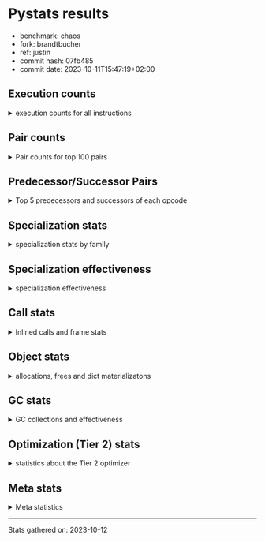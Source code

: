 
# Pystats results

- benchmark: chaos
- fork: brandtbucher
- ref: justin
- commit hash: 07fb485
- commit date: 2023-10-11T15:47:19+02:00

## Execution counts

<details>
<summary> execution counts for all instructions </summary>

|Name | Count | Self | Cumulative | Miss ratio | 
|---|---:|---:|---:|---:|
| LOAD_FAST | 104,478,660 | 22.1% | 22.1% |  |
| LOAD_ATTR_INSTANCE_VALUE | 53,779,260 | 11.4% | 33.5% |  |
| LOAD_FAST_LOAD_FAST | 35,221,920 | 7.4% | 40.9% |  |
| BINARY_OP_MULTIPLY_FLOAT | 23,100,000 | 4.9% | 45.8% |  |
| STORE_FAST | 22,922,460 | 4.8% | 50.6% |  |
| LOAD_CONST | 21,311,880 | 4.5% | 55.1% |  |
| BINARY_OP_ADD_FLOAT | 15,000,120 | 3.2% | 58.3% |  |
| RESUME_CHECK | 14,400,240 | 3.0% | 61.3% |  |
| RETURN_VALUE | 14,100,120 | 3.0% | 64.3% |  |
| STORE_ATTR_INSTANCE_VALUE | 13,203,960 | 2.8% | 67.1% |  |
| BINARY_OP_SUBTRACT_INT | 12,905,760 | 2.7% | 69.8% |  |
| BINARY_SUBSCR_LIST_INT | 12,364,140 | 2.6% | 72.5% |  |
| BINARY_OP | 10,202,520 | 2.2% | 74.6% |  |
| BINARY_OP_ADD_INT | 9,827,760 | 2.1% | 76.7% |  |
| CALL_PY_EXACT_ARGS | 7,800,000 | 1.6% | 78.3% |  |
| LOAD_GLOBAL_MODULE | 7,042,180 | 1.5% | 79.8% |  |
| POP_JUMP_IF_FALSE | 6,794,280 | 1.4% | 81.3% |  |
| ENTER_EXECUTOR | 6,776,400 | 1.4% | 82.7% |  |
| LOAD_GLOBAL_BUILTIN | 6,306,420 | 1.3% | 84.0% |  |
| LOAD_ATTR_METHOD_WITH_VALUES | 6,000,060 | 1.3% | 85.3% |  |
| RETURN_CONST | 4,500,180 | 1.0% | 86.2% |  |
| POP_JUMP_IF_NOT_NONE | 4,500,000 | 1.0% | 87.2% |  |
| COMPARE_OP | 4,200,980 | 0.9% | 88.1% |  |
| EXIT_INIT_CHECK | 4,200,060 | 0.9% | 89.0% |  |
| CALL_ALLOC_AND_ENTER_INIT | 4,200,060 | 0.9% | 89.9% |  |
| STORE_SUBSCR_LIST_INT | 3,900,000 | 0.8% | 90.7% |  |
| BINARY_SUBSCR_TUPLE_INT | 3,900,000 | 0.8% | 91.5% |  |
| PUSH_NULL | 2,736,300 | 0.6% | 92.1% |  |
| GET_ITER | 2,700,120 | 0.6% | 92.7% |  |
| FOR_ITER_RANGE | 2,700,120 | 0.6% | 93.2% |  |
| CALL_BUILTIN_CLASS | 2,700,120 | 0.6% | 93.8% |  |
| COMPARE_OP_INT | 2,594,160 | 0.5% | 94.3% |  |
| CALL_LEN | 2,405,580 | 0.5% | 94.9% |  |
| CALL_BUILTIN_O | 2,293,980 | 0.5% | 95.3% |  |
| CALL | 2,100,920 | 0.4% | 95.8% |  |
| POP_JUMP_IF_TRUE | 2,100,060 | 0.4% | 96.2% |  |
| SWAP | 2,094,540 | 0.4% | 96.7% |  |
| BUILD_TUPLE | 1,800,120 | 0.4% | 97.1% |  |
| BINARY_OP_SUBTRACT_FLOAT | 1,800,060 | 0.4% | 97.4% |  |
| INTERPRETER_EXIT | 1,500,060 | 0.3% | 97.8% |  |
| LOAD_ATTR_MODULE | 1,342,120 | 0.3% | 98.0% |  |
| COMPARE_OP_FLOAT | 1,200,000 | 0.3% | 98.3% |  |
| POP_TOP | 1,194,660 | 0.3% | 98.5% |  |
| LOAD_ATTR | 600,300 | 0.1% | 98.7% |  |
| BUILD_LIST | 600,120 | 0.1% | 98.8% |  |
| LOAD_FAST_AND_CLEAR | 600,060 | 0.1% | 98.9% |  |
| LIST_APPEND | 600,060 | 0.1% | 99.0% |  |
| LOAD_ATTR_METHOD_NO_DICT | 600,000 | 0.1% | 99.2% |  |
| IS_OP | 600,000 | 0.1% | 99.3% |  |
| COPY | 600,000 | 0.1% | 99.4% |  |
| CALL_METHOD_DESCRIPTOR_NOARGS | 600,000 | 0.1% | 99.6% |  |
| TO_BOOL_BOOL | 300,120 | 0.1% | 99.6% |  |
| CALL_ISINSTANCE | 300,120 | 0.1% | 99.7% |  |
| UNPACK_SEQUENCE_TWO_TUPLE | 300,000 | 0.1% | 99.7% |  |
| UNARY_NEGATIVE | 300,000 | 0.1% | 99.8% |  |
| STORE_FAST_STORE_FAST | 300,000 | 0.1% | 99.9% |  |
| JUMP_FORWARD | 300,000 | 0.1% | 99.9% |  |
| CALL_PY_WITH_DEFAULTS | 300,000 | 0.1% | 100.0% |  |
| BINARY_SUBSCR | 5,620 | 0.0% | 100.0% |  |
| LOAD_DEREF | 180 | 0.0% | 100.0% |  |
| LOAD_GLOBAL | 140 | 0.0% | 100.0% |  |
| COPY_FREE_VARS | 120 | 0.0% | 100.0% |  |
| TO_BOOL_NONE | 60 | 0.0% | 100.0% |  |
| NOP | 60 | 0.0% | 100.0% |  |
| LOAD_SUPER_ATTR_METHOD | 60 | 0.0% | 100.0% |  |
| CALL_TYPE_1 | 60 | 0.0% | 100.0% |  |
| CALL_METHOD_DESCRIPTOR_FAST | 60 | 0.0% | 100.0% | 100.0% |
| CALL_FUNCTION_EX | 60 | 0.0% | 100.0% |  |
| TO_BOOL | 20 | 0.0% | 100.0% |  |


</details>

## Pair counts

<details>
<summary> Pair counts for top 100 pairs </summary>

|Pair | Count | Self | Cumulative | 
|---|---:|---:|---:|
| LOAD_FAST LOAD_ATTR_INSTANCE_VALUE | 49,051,420 | 10.4% | 10.4% |
| LOAD_ATTR_INSTANCE_VALUE LOAD_FAST | 31,267,980 | 6.6% | 17.0% |
| LOAD_FAST BINARY_OP_MULTIPLY_FLOAT | 21,600,000 | 4.6% | 21.5% |
| LOAD_FAST_LOAD_FAST STORE_ATTR_INSTANCE_VALUE | 12,600,180 | 2.7% | 24.2% |
| BINARY_OP_MULTIPLY_FLOAT BINARY_OP_ADD_FLOAT | 11,700,000 | 2.5% | 26.7% |
| BINARY_OP_MULTIPLY_FLOAT LOAD_FAST | 11,400,000 | 2.4% | 29.1% |
| STORE_FAST LOAD_FAST | 9,600,240 | 2.0% | 31.1% |
| BINARY_OP_ADD_FLOAT LOAD_FAST | 9,000,000 | 1.9% | 33.0% |
| STORE_ATTR_INSTANCE_VALUE LOAD_FAST_LOAD_FAST | 8,400,120 | 1.8% | 34.8% |
| STORE_FAST LOAD_FAST_LOAD_FAST | 8,294,160 | 1.8% | 36.5% |
| CALL_PY_EXACT_ARGS RESUME_CHECK | 7,800,000 | 1.6% | 38.2% |
| RESUME_CHECK LOAD_FAST | 7,500,060 | 1.6% | 39.8% |
| RETURN_VALUE STORE_FAST | 6,900,060 | 1.5% | 41.2% |
| LOAD_ATTR_INSTANCE_VALUE LOAD_CONST | 6,005,580 | 1.3% | 42.5% |
| LOAD_CONST BINARY_OP_ADD_INT | 5,700,000 | 1.2% | 43.7% |
| LOAD_FAST RETURN_VALUE | 5,633,580 | 1.2% | 44.9% |
| LOAD_FAST LOAD_CONST | 5,100,360 | 1.1% | 46.0% |
| LOAD_FAST_LOAD_FAST LOAD_CONST | 5,100,000 | 1.1% | 47.1% |
| LOAD_GLOBAL_BUILTIN LOAD_FAST | 4,805,820 | 1.0% | 48.1% |
| LOAD_CONST BINARY_OP_SUBTRACT_INT | 4,805,760 | 1.0% | 49.1% |
| LOAD_GLOBAL_MODULE LOAD_FAST | 4,800,060 | 1.0% | 50.1% |
| RESUME_CHECK LOAD_FAST_LOAD_FAST | 4,500,060 | 1.0% | 51.1% |
| LOAD_FAST POP_JUMP_IF_NOT_NONE | 4,500,000 | 1.0% | 52.0% |
| STORE_ATTR_INSTANCE_VALUE RETURN_CONST | 4,203,660 | 0.9% | 52.9% |
| RETURN_CONST EXIT_INIT_CHECK | 4,200,060 | 0.9% | 53.8% |
| EXIT_INIT_CHECK RETURN_VALUE | 4,200,060 | 0.9% | 54.7% |
| CALL_ALLOC_AND_ENTER_INIT RESUME_CHECK | 4,200,060 | 0.9% | 55.6% |
| BINARY_OP_SUBTRACT_INT BINARY_SUBSCR_LIST_INT | 4,200,000 | 0.9% | 56.4% |
| POP_JUMP_IF_FALSE LOAD_FAST | 4,167,720 | 0.9% | 57.3% |
| LOAD_FAST LOAD_ATTR_METHOD_WITH_VALUES | 3,900,060 | 0.8% | 58.2% |
| STORE_SUBSCR_LIST_INT ENTER_EXECUTOR | 3,900,000 | 0.8% | 59.0% |
| LOAD_CONST BINARY_SUBSCR_TUPLE_INT | 3,900,000 | 0.8% | 59.8% |
| BINARY_OP_ADD_FLOAT CALL_ALLOC_AND_ENTER_INIT | 3,900,000 | 0.8% | 60.6% |
| RETURN_VALUE LOAD_FAST_LOAD_FAST | 3,600,000 | 0.8% | 61.4% |
| POP_JUMP_IF_NOT_NONE LOAD_GLOBAL_MODULE | 3,600,000 | 0.8% | 62.1% |
| LOAD_FAST_LOAD_FAST STORE_SUBSCR_LIST_INT | 3,600,000 | 0.8% | 62.9% |
| BINARY_OP_ADD_INT LOAD_FAST | 3,600,000 | 0.8% | 63.7% |
| STORE_FAST LOAD_GLOBAL_BUILTIN | 3,300,040 | 0.7% | 64.4% |
| LOAD_ATTR_INSTANCE_VALUE BINARY_OP_SUBTRACT_INT | 3,300,000 | 0.7% | 65.1% |
| LOAD_CONST BINARY_OP | 3,000,120 | 0.6% | 65.7% |
| BINARY_OP_ADD_INT BINARY_SUBSCR_LIST_INT | 3,000,000 | 0.6% | 66.3% |
| BINARY_OP STORE_FAST | 3,000,000 | 0.6% | 67.0% |
| LOAD_FAST_LOAD_FAST LOAD_ATTR_INSTANCE_VALUE | 2,927,760 | 0.6% | 67.6% |
| FOR_ITER_RANGE STORE_FAST | 2,700,120 | 0.6% | 68.2% |
| CALL_BUILTIN_CLASS GET_ITER | 2,700,120 | 0.6% | 68.7% |
| BINARY_OP LOAD_FAST | 2,700,060 | 0.6% | 69.3% |
| LOAD_ATTR_METHOD_WITH_VALUES CALL_PY_EXACT_ARGS | 2,700,000 | 0.6% | 69.9% |
| BINARY_OP_SUBTRACT_INT LOAD_CONST | 2,700,000 | 0.6% | 70.4% |
| COMPARE_OP_INT POP_JUMP_IF_FALSE | 2,594,160 | 0.5% | 71.0% |
| PUSH_NULL LOAD_FAST | 2,436,060 | 0.5% | 71.5% |
| LOAD_ATTR_INSTANCE_VALUE CALL_LEN | 2,405,580 | 0.5% | 72.0% |
| LOAD_FAST_LOAD_FAST BINARY_OP_SUBTRACT_INT | 2,400,000 | 0.5% | 72.5% |
| LOAD_FAST BINARY_OP_SUBTRACT_INT | 2,400,000 | 0.5% | 73.0% |
| LOAD_ATTR_INSTANCE_VALUE BINARY_OP_ADD_INT | 2,400,000 | 0.5% | 73.5% |
| COMPARE_OP POP_JUMP_IF_FALSE | 2,400,000 | 0.5% | 74.0% |
| BINARY_SUBSCR_TUPLE_INT COMPARE_OP | 2,400,000 | 0.5% | 74.5% |
| BINARY_OP_SUBTRACT_INT STORE_FAST | 2,100,180 | 0.4% | 75.0% |
| RESUME_CHECK LOAD_GLOBAL_MODULE | 2,100,080 | 0.4% | 75.4% |
| GET_ITER FOR_ITER_RANGE | 2,100,060 | 0.4% | 75.9% |
| LOAD_FAST_LOAD_FAST BINARY_SUBSCR_LIST_INT | 2,100,000 | 0.4% | 76.3% |
| CALL_LEN LOAD_FAST | 2,100,000 | 0.4% | 76.8% |
| BINARY_SUBSCR_LIST_INT LOAD_FAST_LOAD_FAST | 2,100,000 | 0.4% | 77.2% |
| BINARY_SUBSCR_LIST_INT LOAD_ATTR_METHOD_WITH_VALUES | 2,100,000 | 0.4% | 77.7% |
| POP_JUMP_IF_FALSE LOAD_FAST_LOAD_FAST | 1,963,440 | 0.4% | 78.1% |
| ENTER_EXECUTOR ENTER_EXECUTOR | 1,841,340 | 0.4% | 78.5% |
| BINARY_OP BINARY_OP_ADD_FLOAT | 1,800,040 | 0.4% | 78.8% |
| LOAD_FAST_LOAD_FAST CALL_PY_EXACT_ARGS | 1,800,000 | 0.4% | 79.2% |
| LOAD_ATTR_METHOD_WITH_VALUES LOAD_FAST_LOAD_FAST | 1,800,000 | 0.4% | 79.6% |
| ENTER_EXECUTOR CALL_PY_EXACT_ARGS | 1,800,000 | 0.4% | 80.0% |
| COMPARE_OP POP_JUMP_IF_TRUE | 1,800,000 | 0.4% | 80.4% |
| BINARY_OP_ADD_INT CALL_BUILTIN_CLASS | 1,800,000 | 0.4% | 80.7% |
| LOAD_FAST_LOAD_FAST COMPARE_OP_INT | 1,693,980 | 0.4% | 81.1% |
| BUILD_TUPLE RETURN_VALUE | 1,505,580 | 0.3% | 81.4% |
| LOAD_FAST BINARY_OP | 1,500,080 | 0.3% | 81.7% |
| LOAD_ATTR_METHOD_WITH_VALUES LOAD_FAST | 1,500,060 | 0.3% | 82.1% |
| CACHE RESUME_CHECK | 1,500,060 | 0.3% | 82.4% |
| RETURN_VALUE INTERPRETER_EXIT | 1,500,000 | 0.3% | 82.7% |
| LOAD_FAST_LOAD_FAST BINARY_OP | 1,500,000 | 0.3% | 83.0% |
| LOAD_FAST CALL_PY_EXACT_ARGS | 1,500,000 | 0.3% | 83.3% |
| LOAD_ATTR_INSTANCE_VALUE LOAD_GLOBAL_BUILTIN | 1,500,000 | 0.3% | 83.6% |
| BINARY_SUBSCR_LIST_INT LOAD_FAST | 1,500,000 | 0.3% | 84.0% |
| BINARY_SUBSCR_LIST_INT BUILD_TUPLE | 1,500,000 | 0.3% | 84.3% |
| BINARY_OP LOAD_FAST_LOAD_FAST | 1,500,000 | 0.3% | 84.6% |
| LOAD_FAST CALL_BUILTIN_O | 1,393,980 | 0.3% | 84.9% |
| CALL_BUILTIN_O STORE_FAST | 1,393,980 | 0.3% | 85.2% |
| LOAD_GLOBAL_MODULE LOAD_ATTR_MODULE | 1,342,060 | 0.3% | 85.5% |
| LOAD_ATTR_MODULE PUSH_NULL | 1,342,060 | 0.3% | 85.7% |
| LOAD_FAST BINARY_SUBSCR_LIST_INT | 1,264,140 | 0.3% | 86.0% |
| CALL STORE_FAST | 1,200,060 | 0.3% | 86.3% |
| LOAD_ATTR_INSTANCE_VALUE BINARY_OP | 1,200,040 | 0.3% | 86.5% |
| POP_JUMP_IF_TRUE LOAD_FAST_LOAD_FAST | 1,200,000 | 0.3% | 86.8% |
| LOAD_FAST_LOAD_FAST LOAD_FAST | 1,200,000 | 0.3% | 87.0% |
| LOAD_FAST BINARY_OP_ADD_INT | 1,200,000 | 0.3% | 87.3% |
| LOAD_ATTR_INSTANCE_VALUE COMPARE_OP_FLOAT | 1,200,000 | 0.3% | 87.5% |
| LOAD_ATTR_INSTANCE_VALUE BINARY_OP_SUBTRACT_FLOAT | 1,200,000 | 0.3% | 87.8% |
| ENTER_EXECUTOR LOAD_ATTR_INSTANCE_VALUE | 1,200,000 | 0.3% | 88.0% |
| COMPARE_OP_FLOAT POP_JUMP_IF_FALSE | 1,200,000 | 0.3% | 88.3% |
| BINARY_SUBSCR_TUPLE_INT BINARY_SUBSCR_LIST_INT | 1,200,000 | 0.3% | 88.6% |
| BINARY_SUBSCR_LIST_INT STORE_FAST | 1,200,000 | 0.3% | 88.8% |
| BINARY_SUBSCR_LIST_INT COMPARE_OP | 1,200,000 | 0.3% | 89.1% |


</details>

## Predecessor/Successor Pairs

<details>
<summary> Top 5 predecessors and successors of each opcode </summary>

### CACHE

<details>
<summary> Successors and predecessors for CACHE </summary>

|Predecessors | Count | Percentage | 
|---|---:|---:|

|Successors | Count | Percentage | 
|---|---:|---:|
| RESUME_CHECK | 1,500,060 | 100.0% |


</details>

### BINARY_SUBSCR

<details>
<summary> Successors and predecessors for BINARY_SUBSCR </summary>

|Predecessors | Count | Percentage | 
|---|---:|---:|
| LOAD_CONST | 5,580 | 99.3% |
| BINARY_SUBSCR | 40 | 0.7% |

|Successors | Count | Percentage | 
|---|---:|---:|
| CALL | 5,580 | 99.3% |
| BINARY_SUBSCR | 40 | 0.7% |


</details>

### EXIT_INIT_CHECK

<details>
<summary> Successors and predecessors for EXIT_INIT_CHECK </summary>

|Predecessors | Count | Percentage | 
|---|---:|---:|
| RETURN_CONST | 4,200,060 | 100.0% |

|Successors | Count | Percentage | 
|---|---:|---:|
| RETURN_VALUE | 4,200,060 | 100.0% |


</details>

### GET_ITER

<details>
<summary> Successors and predecessors for GET_ITER </summary>

|Predecessors | Count | Percentage | 
|---|---:|---:|
| CALL_BUILTIN_CLASS | 2,700,120 | 100.0% |

|Successors | Count | Percentage | 
|---|---:|---:|
| FOR_ITER_RANGE | 2,100,060 | 77.8% |
| LOAD_FAST_AND_CLEAR | 600,060 | 22.2% |


</details>

### INTERPRETER_EXIT

<details>
<summary> Successors and predecessors for INTERPRETER_EXIT </summary>

|Predecessors | Count | Percentage | 
|---|---:|---:|
| RETURN_VALUE | 1,500,000 | 100.0% |
| RETURN_CONST | 60 | 0.0% |

|Successors | Count | Percentage | 
|---|---:|---:|


</details>

### NOP

<details>
<summary> Successors and predecessors for NOP </summary>

|Predecessors | Count | Percentage | 
|---|---:|---:|
| POP_TOP | 60 | 100.0% |

|Successors | Count | Percentage | 
|---|---:|---:|
| LOAD_DEREF | 60 | 100.0% |


</details>

### POP_TOP

<details>
<summary> Successors and predecessors for POP_TOP </summary>

|Predecessors | Count | Percentage | 
|---|---:|---:|
| STORE_FAST | 600,000 | 50.2% |
| RETURN_CONST | 300,060 | 25.1% |
| SWAP | 294,420 | 24.6% |
| CALL | 120 | 0.0% |
| CALL_METHOD_DESCRIPTOR_FAST | 60 | 0.0% |

|Successors | Count | Percentage | 
|---|---:|---:|
| LOAD_FAST | 900,060 | 75.3% |
| RETURN_VALUE | 294,420 | 24.6% |
| NOP | 60 | 0.0% |
| LOAD_CONST | 60 | 0.0% |
| LOAD_GLOBAL_BUILTIN | 40 | 0.0% |


</details>

### PUSH_NULL

<details>
<summary> Successors and predecessors for PUSH_NULL </summary>

|Predecessors | Count | Percentage | 
|---|---:|---:|
| LOAD_ATTR_MODULE | 1,342,060 | 49.0% |
| LOAD_FAST | 794,160 | 29.0% |
| BINARY_SUBSCR_LIST_INT | 600,000 | 21.9% |
| LOAD_DEREF | 60 | 0.0% |
| LOAD_ATTR | 20 | 0.0% |

|Successors | Count | Percentage | 
|---|---:|---:|
| LOAD_FAST | 2,436,060 | 89.0% |
| LOAD_GLOBAL_BUILTIN | 300,000 | 11.0% |
| CALL | 240 | 0.0% |


</details>

### RETURN_VALUE

<details>
<summary> Successors and predecessors for RETURN_VALUE </summary>

|Predecessors | Count | Percentage | 
|---|---:|---:|
| LOAD_FAST | 5,633,580 | 40.0% |
| EXIT_INIT_CHECK | 4,200,060 | 29.8% |
| BUILD_TUPLE | 1,505,580 | 10.7% |
| CALL_BUILTIN_O | 900,000 | 6.4% |
| RETURN_VALUE | 600,000 | 4.3% |

|Successors | Count | Percentage | 
|---|---:|---:|
| STORE_FAST | 6,900,060 | 48.9% |
| LOAD_FAST_LOAD_FAST | 3,600,000 | 25.5% |
| INTERPRETER_EXIT | 1,500,000 | 10.6% |
| RETURN_VALUE | 600,000 | 4.3% |
| BINARY_OP | 600,000 | 4.3% |


</details>

### TO_BOOL

<details>
<summary> Successors and predecessors for TO_BOOL </summary>

|Predecessors | Count | Percentage | 
|---|---:|---:|
| LOAD_FAST | 20 | 100.0% |

|Successors | Count | Percentage | 
|---|---:|---:|
| TO_BOOL_NONE | 20 | 100.0% |


</details>

### UNARY_NEGATIVE

<details>
<summary> Successors and predecessors for UNARY_NEGATIVE </summary>

|Predecessors | Count | Percentage | 
|---|---:|---:|
| LOAD_ATTR_INSTANCE_VALUE | 300,000 | 100.0% |

|Successors | Count | Percentage | 
|---|---:|---:|
| LOAD_FAST | 300,000 | 100.0% |


</details>

### BINARY_OP

<details>
<summary> Successors and predecessors for BINARY_OP </summary>

|Predecessors | Count | Percentage | 
|---|---:|---:|
| LOAD_CONST | 3,000,120 | 29.4% |
| LOAD_FAST | 1,500,080 | 14.7% |
| LOAD_FAST_LOAD_FAST | 1,500,000 | 14.7% |
| LOAD_ATTR_INSTANCE_VALUE | 1,200,040 | 11.8% |
| BINARY_OP_SUBTRACT_INT | 1,200,000 | 11.8% |

|Successors | Count | Percentage | 
|---|---:|---:|
| STORE_FAST | 3,000,000 | 29.4% |
| LOAD_FAST | 2,700,060 | 26.5% |
| BINARY_OP_ADD_FLOAT | 1,800,040 | 17.6% |
| LOAD_FAST_LOAD_FAST | 1,500,000 | 14.7% |
| BINARY_OP | 602,280 | 5.9% |


</details>

### BUILD_LIST

<details>
<summary> Successors and predecessors for BUILD_LIST </summary>

|Predecessors | Count | Percentage | 
|---|---:|---:|
| SWAP | 600,060 | 100.0% |
| LOAD_CONST | 60 | 0.0% |

|Successors | Count | Percentage | 
|---|---:|---:|
| SWAP | 600,060 | 100.0% |
| LOAD_FAST | 60 | 0.0% |


</details>

### BUILD_TUPLE

<details>
<summary> Successors and predecessors for BUILD_TUPLE </summary>

|Predecessors | Count | Percentage | 
|---|---:|---:|
| BINARY_SUBSCR_LIST_INT | 1,500,000 | 83.3% |
| RETURN_VALUE | 300,000 | 16.7% |
| LOAD_GLOBAL_BUILTIN | 120 | 0.0% |

|Successors | Count | Percentage | 
|---|---:|---:|
| RETURN_VALUE | 1,505,580 | 83.6% |
| SWAP | 294,420 | 16.4% |
| CALL_ISINSTANCE | 120 | 0.0% |


</details>

### CALL

<details>
<summary> Successors and predecessors for CALL </summary>

|Predecessors | Count | Percentage | 
|---|---:|---:|
| LOAD_FAST | 900,100 | 42.8% |
| LOAD_ATTR_INSTANCE_VALUE | 300,000 | 14.3% |
| BINARY_OP_ADD_INT | 300,000 | 14.3% |
| BINARY_OP_ADD_FLOAT | 300,000 | 14.3% |
| ENTER_EXECUTOR | 158,040 | 7.5% |

|Successors | Count | Percentage | 
|---|---:|---:|
| STORE_FAST | 1,200,060 | 57.1% |
| RESUME_CHECK | 600,000 | 28.6% |
| LOAD_CONST | 300,000 | 14.3% |
| CALL | 560 | 0.0% |
| POP_TOP | 120 | 0.0% |


</details>

### CALL_FUNCTION_EX

<details>
<summary> Successors and predecessors for CALL_FUNCTION_EX </summary>

|Predecessors | Count | Percentage | 
|---|---:|---:|
| LOAD_FAST | 60 | 100.0% |

|Successors | Count | Percentage | 
|---|---:|---:|
| COPY_FREE_VARS | 60 | 100.0% |


</details>

### COMPARE_OP

<details>
<summary> Successors and predecessors for COMPARE_OP </summary>

|Predecessors | Count | Percentage | 
|---|---:|---:|
| BINARY_SUBSCR_TUPLE_INT | 2,400,000 | 57.1% |
| BINARY_SUBSCR_LIST_INT | 1,200,000 | 28.6% |
| LOAD_CONST | 300,020 | 7.1% |
| LOAD_FAST | 300,000 | 7.1% |
| COMPARE_OP | 960 | 0.0% |

|Successors | Count | Percentage | 
|---|---:|---:|
| POP_JUMP_IF_FALSE | 2,400,000 | 57.1% |
| POP_JUMP_IF_TRUE | 1,800,000 | 42.8% |
| COMPARE_OP | 960 | 0.0% |
| COMPARE_OP_INT | 20 | 0.0% |


</details>

### COPY

<details>
<summary> Successors and predecessors for COPY </summary>

|Predecessors | Count | Percentage | 
|---|---:|---:|
| LOAD_FAST | 600,000 | 100.0% |

|Successors | Count | Percentage | 
|---|---:|---:|
| LOAD_ATTR_INSTANCE_VALUE | 600,000 | 100.0% |


</details>

### COPY_FREE_VARS

<details>
<summary> Successors and predecessors for COPY_FREE_VARS </summary>

|Predecessors | Count | Percentage | 
|---|---:|---:|
| CALL_FUNCTION_EX | 60 | 50.0% |
| CALL | 60 | 50.0% |

|Successors | Count | Percentage | 
|---|---:|---:|
| RESUME_CHECK | 120 | 100.0% |


</details>

### ENTER_EXECUTOR

<details>
<summary> Successors and predecessors for ENTER_EXECUTOR </summary>

|Predecessors | Count | Percentage | 
|---|---:|---:|
| STORE_SUBSCR_LIST_INT | 3,900,000 | 57.6% |
| ENTER_EXECUTOR | 1,841,340 | 27.2% |
| LIST_APPEND | 600,060 | 8.9% |
| STORE_FAST | 227,760 | 3.4% |
| POP_JUMP_IF_TRUE | 140,760 | 2.1% |

|Successors | Count | Percentage | 
|---|---:|---:|
| ENTER_EXECUTOR | 1,841,340 | 27.2% |
| CALL_PY_EXACT_ARGS | 1,800,000 | 26.6% |
| LOAD_ATTR_INSTANCE_VALUE | 1,200,000 | 17.7% |
| LOAD_FAST | 740,820 | 10.9% |
| STORE_FAST | 600,060 | 8.9% |


</details>

### IS_OP

<details>
<summary> Successors and predecessors for IS_OP </summary>

|Predecessors | Count | Percentage | 
|---|---:|---:|
| LOAD_GLOBAL_MODULE | 600,000 | 100.0% |

|Successors | Count | Percentage | 
|---|---:|---:|
| POP_JUMP_IF_FALSE | 600,000 | 100.0% |


</details>

### JUMP_FORWARD

<details>
<summary> Successors and predecessors for JUMP_FORWARD </summary>

|Predecessors | Count | Percentage | 
|---|---:|---:|
| STORE_ATTR_INSTANCE_VALUE | 300,000 | 100.0% |

|Successors | Count | Percentage | 
|---|---:|---:|
| LOAD_FAST | 300,000 | 100.0% |


</details>

### LIST_APPEND

<details>
<summary> Successors and predecessors for LIST_APPEND </summary>

|Predecessors | Count | Percentage | 
|---|---:|---:|
| BINARY_SUBSCR_LIST_INT | 600,000 | 100.0% |
| BINARY_OP | 60 | 0.0% |

|Successors | Count | Percentage | 
|---|---:|---:|
| ENTER_EXECUTOR | 600,060 | 100.0% |


</details>

### LOAD_ATTR

<details>
<summary> Successors and predecessors for LOAD_ATTR </summary>

|Predecessors | Count | Percentage | 
|---|---:|---:|
| LOAD_FAST | 600,080 | 100.0% |
| LOAD_ATTR | 140 | 0.0% |
| LOAD_GLOBAL_MODULE | 60 | 0.0% |
| LOAD_GLOBAL | 20 | 0.0% |

|Successors | Count | Percentage | 
|---|---:|---:|
| STORE_FAST | 600,000 | 100.0% |
| LOAD_ATTR | 140 | 0.0% |
| LOAD_ATTR_INSTANCE_VALUE | 80 | 0.0% |
| LOAD_ATTR_MODULE | 60 | 0.0% |
| PUSH_NULL | 20 | 0.0% |


</details>

### LOAD_CONST

<details>
<summary> Successors and predecessors for LOAD_CONST </summary>

|Predecessors | Count | Percentage | 
|---|---:|---:|
| LOAD_ATTR_INSTANCE_VALUE | 6,005,580 | 28.2% |
| LOAD_FAST | 5,100,360 | 23.9% |
| LOAD_FAST_LOAD_FAST | 5,100,000 | 23.9% |
| BINARY_OP_SUBTRACT_INT | 2,700,000 | 12.7% |
| LOAD_GLOBAL_BUILTIN | 600,060 | 2.8% |

|Successors | Count | Percentage | 
|---|---:|---:|
| BINARY_OP_ADD_INT | 5,700,000 | 26.7% |
| BINARY_OP_SUBTRACT_INT | 4,805,760 | 22.5% |
| BINARY_SUBSCR_TUPLE_INT | 3,900,000 | 18.3% |
| BINARY_OP | 3,000,120 | 14.1% |
| COMPARE_OP_INT | 600,160 | 2.8% |


</details>

### LOAD_DEREF

<details>
<summary> Successors and predecessors for LOAD_DEREF </summary>

|Predecessors | Count | Percentage | 
|---|---:|---:|
| STORE_FAST | 60 | 33.3% |
| NOP | 60 | 33.3% |
| LOAD_GLOBAL_BUILTIN | 60 | 33.3% |

|Successors | Count | Percentage | 
|---|---:|---:|
| STORE_FAST | 60 | 33.3% |
| PUSH_NULL | 60 | 33.3% |
| LOAD_FAST | 60 | 33.3% |


</details>

### LOAD_FAST

<details>
<summary> Successors and predecessors for LOAD_FAST </summary>

|Predecessors | Count | Percentage | 
|---|---:|---:|
| LOAD_ATTR_INSTANCE_VALUE | 31,267,980 | 29.9% |
| BINARY_OP_MULTIPLY_FLOAT | 11,400,000 | 10.9% |
| STORE_FAST | 9,600,240 | 9.2% |
| BINARY_OP_ADD_FLOAT | 9,000,000 | 8.6% |
| RESUME_CHECK | 7,500,060 | 7.2% |

|Successors | Count | Percentage | 
|---|---:|---:|
| LOAD_ATTR_INSTANCE_VALUE | 49,051,420 | 46.9% |
| BINARY_OP_MULTIPLY_FLOAT | 21,600,000 | 20.7% |
| RETURN_VALUE | 5,633,580 | 5.4% |
| LOAD_CONST | 5,100,360 | 4.9% |
| POP_JUMP_IF_NOT_NONE | 4,500,000 | 4.3% |


</details>

### LOAD_FAST_AND_CLEAR

<details>
<summary> Successors and predecessors for LOAD_FAST_AND_CLEAR </summary>

|Predecessors | Count | Percentage | 
|---|---:|---:|
| GET_ITER | 600,060 | 100.0% |

|Successors | Count | Percentage | 
|---|---:|---:|
| SWAP | 600,060 | 100.0% |


</details>

### LOAD_FAST_LOAD_FAST

<details>
<summary> Successors and predecessors for LOAD_FAST_LOAD_FAST </summary>

|Predecessors | Count | Percentage | 
|---|---:|---:|
| STORE_ATTR_INSTANCE_VALUE | 8,400,120 | 23.8% |
| STORE_FAST | 8,294,160 | 23.5% |
| RESUME_CHECK | 4,500,060 | 12.8% |
| RETURN_VALUE | 3,600,000 | 10.2% |
| BINARY_SUBSCR_LIST_INT | 2,100,000 | 6.0% |

|Successors | Count | Percentage | 
|---|---:|---:|
| STORE_ATTR_INSTANCE_VALUE | 12,600,180 | 35.8% |
| LOAD_CONST | 5,100,000 | 14.5% |
| STORE_SUBSCR_LIST_INT | 3,600,000 | 10.2% |
| LOAD_ATTR_INSTANCE_VALUE | 2,927,760 | 8.3% |
| BINARY_OP_SUBTRACT_INT | 2,400,000 | 6.8% |


</details>

### LOAD_GLOBAL

<details>
<summary> Successors and predecessors for LOAD_GLOBAL </summary>

|Predecessors | Count | Percentage | 
|---|---:|---:|
| STORE_FAST | 40 | 28.6% |
| RETURN_VALUE | 40 | 28.6% |
| RESUME_CHECK | 40 | 28.6% |
| POP_TOP | 20 | 14.3% |

|Successors | Count | Percentage | 
|---|---:|---:|
| LOAD_GLOBAL_MODULE | 80 | 57.1% |
| LOAD_GLOBAL_BUILTIN | 40 | 28.6% |
| LOAD_ATTR | 20 | 14.3% |


</details>

### POP_JUMP_IF_FALSE

<details>
<summary> Successors and predecessors for POP_JUMP_IF_FALSE </summary>

|Predecessors | Count | Percentage | 
|---|---:|---:|
| COMPARE_OP_INT | 2,594,160 | 38.2% |
| COMPARE_OP | 2,400,000 | 35.3% |
| COMPARE_OP_FLOAT | 1,200,000 | 17.7% |
| IS_OP | 600,000 | 8.8% |
| TO_BOOL_NONE | 60 | 0.0% |

|Successors | Count | Percentage | 
|---|---:|---:|
| LOAD_FAST | 4,167,720 | 61.3% |
| LOAD_FAST_LOAD_FAST | 1,963,440 | 28.9% |
| LOAD_CONST | 300,000 | 4.4% |
| RETURN_CONST | 296,520 | 4.4% |
| ENTER_EXECUTOR | 66,480 | 1.0% |


</details>

### POP_JUMP_IF_NOT_NONE

<details>
<summary> Successors and predecessors for POP_JUMP_IF_NOT_NONE </summary>

|Predecessors | Count | Percentage | 
|---|---:|---:|
| LOAD_FAST | 4,500,000 | 100.0% |

|Successors | Count | Percentage | 
|---|---:|---:|
| LOAD_GLOBAL_MODULE | 3,600,000 | 80.0% |
| LOAD_FAST | 900,000 | 20.0% |


</details>

### POP_JUMP_IF_TRUE

<details>
<summary> Successors and predecessors for POP_JUMP_IF_TRUE </summary>

|Predecessors | Count | Percentage | 
|---|---:|---:|
| COMPARE_OP | 1,800,000 | 85.7% |
| TO_BOOL_BOOL | 300,060 | 14.3% |

|Successors | Count | Percentage | 
|---|---:|---:|
| LOAD_FAST_LOAD_FAST | 1,200,000 | 57.1% |
| LOAD_FAST | 459,240 | 21.9% |
| LOAD_GLOBAL_MODULE | 300,000 | 14.3% |
| ENTER_EXECUTOR | 140,760 | 6.7% |
| LOAD_GLOBAL_BUILTIN | 60 | 0.0% |


</details>

### RETURN_CONST

<details>
<summary> Successors and predecessors for RETURN_CONST </summary>

|Predecessors | Count | Percentage | 
|---|---:|---:|
| STORE_ATTR_INSTANCE_VALUE | 4,203,660 | 93.4% |
| POP_JUMP_IF_FALSE | 296,520 | 6.6% |

|Successors | Count | Percentage | 
|---|---:|---:|
| EXIT_INIT_CHECK | 4,200,060 | 93.3% |
| POP_TOP | 300,060 | 6.7% |
| INTERPRETER_EXIT | 60 | 0.0% |


</details>

### STORE_FAST

<details>
<summary> Successors and predecessors for STORE_FAST </summary>

|Predecessors | Count | Percentage | 
|---|---:|---:|
| RETURN_VALUE | 6,900,060 | 30.1% |
| BINARY_OP | 3,000,000 | 13.1% |
| FOR_ITER_RANGE | 2,700,120 | 11.8% |
| BINARY_OP_SUBTRACT_INT | 2,100,180 | 9.2% |
| CALL_BUILTIN_O | 1,393,980 | 6.1% |

|Successors | Count | Percentage | 
|---|---:|---:|
| LOAD_FAST | 9,600,240 | 41.9% |
| LOAD_FAST_LOAD_FAST | 8,294,160 | 36.2% |
| LOAD_GLOBAL_BUILTIN | 3,300,040 | 14.4% |
| STORE_FAST | 600,060 | 2.6% |
| POP_TOP | 600,000 | 2.6% |


</details>

### STORE_FAST_STORE_FAST

<details>
<summary> Successors and predecessors for STORE_FAST_STORE_FAST </summary>

|Predecessors | Count | Percentage | 
|---|---:|---:|
| UNPACK_SEQUENCE_TWO_TUPLE | 300,000 | 100.0% |

|Successors | Count | Percentage | 
|---|---:|---:|
| LOAD_FAST_LOAD_FAST | 300,000 | 100.0% |


</details>

### SWAP

<details>
<summary> Successors and predecessors for SWAP </summary>

|Predecessors | Count | Percentage | 
|---|---:|---:|
| LOAD_FAST_AND_CLEAR | 600,060 | 28.6% |
| BUILD_LIST | 600,060 | 28.6% |
| BINARY_OP_ADD_FLOAT | 600,000 | 28.6% |
| BUILD_TUPLE | 294,420 | 14.1% |

|Successors | Count | Percentage | 
|---|---:|---:|
| FOR_ITER_RANGE | 600,060 | 28.6% |
| BUILD_LIST | 600,060 | 28.6% |
| STORE_ATTR_INSTANCE_VALUE | 600,000 | 28.6% |
| POP_TOP | 294,420 | 14.1% |


</details>

### BINARY_OP_ADD_FLOAT

<details>
<summary> Successors and predecessors for BINARY_OP_ADD_FLOAT </summary>

|Predecessors | Count | Percentage | 
|---|---:|---:|
| BINARY_OP_MULTIPLY_FLOAT | 11,700,000 | 78.0% |
| BINARY_OP | 1,800,040 | 12.0% |
| LOAD_ATTR_INSTANCE_VALUE | 900,080 | 6.0% |
| LOAD_CONST | 600,000 | 4.0% |

|Successors | Count | Percentage | 
|---|---:|---:|
| LOAD_FAST | 9,000,000 | 60.0% |
| CALL_ALLOC_AND_ENTER_INIT | 3,900,000 | 26.0% |
| CALL_BUILTIN_O | 900,000 | 6.0% |
| SWAP | 600,000 | 4.0% |
| STORE_FAST | 300,000 | 2.0% |


</details>

### BINARY_OP_ADD_INT

<details>
<summary> Successors and predecessors for BINARY_OP_ADD_INT </summary>

|Predecessors | Count | Percentage | 
|---|---:|---:|
| LOAD_CONST | 5,700,000 | 58.0% |
| LOAD_ATTR_INSTANCE_VALUE | 2,400,000 | 24.4% |
| LOAD_FAST | 1,200,000 | 12.2% |
| BINARY_SUBSCR_LIST_INT | 527,760 | 5.4% |

|Successors | Count | Percentage | 
|---|---:|---:|
| LOAD_FAST | 3,600,000 | 36.6% |
| BINARY_SUBSCR_LIST_INT | 3,000,000 | 30.5% |
| CALL_BUILTIN_CLASS | 1,800,000 | 18.3% |
| LOAD_CONST | 600,000 | 6.1% |
| COMPARE_OP_INT | 300,000 | 3.1% |


</details>

### BINARY_OP_MULTIPLY_FLOAT

<details>
<summary> Successors and predecessors for BINARY_OP_MULTIPLY_FLOAT </summary>

|Predecessors | Count | Percentage | 
|---|---:|---:|
| LOAD_FAST | 21,600,000 | 93.5% |
| LOAD_ATTR_INSTANCE_VALUE | 600,000 | 2.6% |
| BINARY_OP_SUBTRACT_FLOAT | 600,000 | 2.6% |
| LOAD_FAST_LOAD_FAST | 300,000 | 1.3% |

|Successors | Count | Percentage | 
|---|---:|---:|
| BINARY_OP_ADD_FLOAT | 11,700,000 | 50.6% |
| LOAD_FAST | 11,400,000 | 49.4% |


</details>

### BINARY_OP_SUBTRACT_FLOAT

<details>
<summary> Successors and predecessors for BINARY_OP_SUBTRACT_FLOAT </summary>

|Predecessors | Count | Percentage | 
|---|---:|---:|
| LOAD_ATTR_INSTANCE_VALUE | 1,200,000 | 66.7% |
| LOAD_CONST | 600,000 | 33.3% |
| LOAD_FAST | 40 | 0.0% |
| BINARY_OP | 20 | 0.0% |

|Successors | Count | Percentage | 
|---|---:|---:|
| LOAD_FAST | 1,200,000 | 66.7% |
| BINARY_OP_MULTIPLY_FLOAT | 600,000 | 33.3% |
| STORE_FAST | 60 | 0.0% |


</details>

### BINARY_OP_SUBTRACT_INT

<details>
<summary> Successors and predecessors for BINARY_OP_SUBTRACT_INT </summary>

|Predecessors | Count | Percentage | 
|---|---:|---:|
| LOAD_CONST | 4,805,760 | 37.2% |
| LOAD_ATTR_INSTANCE_VALUE | 3,300,000 | 25.6% |
| LOAD_FAST_LOAD_FAST | 2,400,000 | 18.6% |
| LOAD_FAST | 2,400,000 | 18.6% |

|Successors | Count | Percentage | 
|---|---:|---:|
| BINARY_SUBSCR_LIST_INT | 4,200,000 | 32.5% |
| LOAD_CONST | 2,700,000 | 20.9% |
| STORE_FAST | 2,100,180 | 16.3% |
| LOAD_FAST | 1,200,000 | 9.3% |
| BINARY_OP | 1,200,000 | 9.3% |


</details>

### BINARY_SUBSCR_LIST_INT

<details>
<summary> Successors and predecessors for BINARY_SUBSCR_LIST_INT </summary>

|Predecessors | Count | Percentage | 
|---|---:|---:|
| BINARY_OP_SUBTRACT_INT | 4,200,000 | 34.0% |
| BINARY_OP_ADD_INT | 3,000,000 | 24.3% |
| LOAD_FAST_LOAD_FAST | 2,100,000 | 17.0% |
| LOAD_FAST | 1,264,140 | 10.2% |
| BINARY_SUBSCR_TUPLE_INT | 1,200,000 | 9.7% |

|Successors | Count | Percentage | 
|---|---:|---:|
| LOAD_FAST_LOAD_FAST | 2,100,000 | 17.0% |
| LOAD_ATTR_METHOD_WITH_VALUES | 2,100,000 | 17.0% |
| LOAD_FAST | 1,500,000 | 12.1% |
| BUILD_TUPLE | 1,500,000 | 12.1% |
| STORE_FAST | 1,200,000 | 9.7% |


</details>

### BINARY_SUBSCR_TUPLE_INT

<details>
<summary> Successors and predecessors for BINARY_SUBSCR_TUPLE_INT </summary>

|Predecessors | Count | Percentage | 
|---|---:|---:|
| LOAD_CONST | 3,900,000 | 100.0% |

|Successors | Count | Percentage | 
|---|---:|---:|
| COMPARE_OP | 2,400,000 | 61.5% |
| BINARY_SUBSCR_LIST_INT | 1,200,000 | 30.8% |
| BINARY_OP | 300,000 | 7.7% |


</details>

### CALL_ALLOC_AND_ENTER_INIT

<details>
<summary> Successors and predecessors for CALL_ALLOC_AND_ENTER_INIT </summary>

|Predecessors | Count | Percentage | 
|---|---:|---:|
| BINARY_OP_ADD_FLOAT | 3,900,000 | 92.9% |
| BINARY_OP | 300,000 | 7.1% |
| LOAD_CONST | 40 | 0.0% |
| CALL | 20 | 0.0% |

|Successors | Count | Percentage | 
|---|---:|---:|
| RESUME_CHECK | 4,200,060 | 100.0% |


</details>

### CALL_BUILTIN_CLASS

<details>
<summary> Successors and predecessors for CALL_BUILTIN_CLASS </summary>

|Predecessors | Count | Percentage | 
|---|---:|---:|
| BINARY_OP_ADD_INT | 1,800,000 | 66.7% |
| BINARY_OP_SUBTRACT_INT | 600,000 | 22.2% |
| CALL_LEN | 300,000 | 11.1% |
| LOAD_FAST | 80 | 0.0% |
| CALL | 40 | 0.0% |

|Successors | Count | Percentage | 
|---|---:|---:|
| GET_ITER | 2,700,120 | 100.0% |


</details>

### CALL_BUILTIN_O

<details>
<summary> Successors and predecessors for CALL_BUILTIN_O </summary>

|Predecessors | Count | Percentage | 
|---|---:|---:|
| LOAD_FAST | 1,393,980 | 60.8% |
| BINARY_OP_ADD_FLOAT | 900,000 | 39.2% |

|Successors | Count | Percentage | 
|---|---:|---:|
| STORE_FAST | 1,393,980 | 60.8% |
| RETURN_VALUE | 900,000 | 39.2% |


</details>

### CALL_ISINSTANCE

<details>
<summary> Successors and predecessors for CALL_ISINSTANCE </summary>

|Predecessors | Count | Percentage | 
|---|---:|---:|
| LOAD_GLOBAL_MODULE | 300,000 | 100.0% |
| BUILD_TUPLE | 120 | 0.0% |

|Successors | Count | Percentage | 
|---|---:|---:|
| TO_BOOL_BOOL | 300,120 | 100.0% |


</details>

### CALL_LEN

<details>
<summary> Successors and predecessors for CALL_LEN </summary>

|Predecessors | Count | Percentage | 
|---|---:|---:|
| LOAD_ATTR_INSTANCE_VALUE | 2,405,580 | 100.0% |

|Successors | Count | Percentage | 
|---|---:|---:|
| LOAD_FAST | 2,100,000 | 87.3% |
| CALL_BUILTIN_CLASS | 300,000 | 12.5% |
| LOAD_CONST | 5,580 | 0.2% |


</details>

### CALL_METHOD_DESCRIPTOR_FAST

<details>
<summary> Successors and predecessors for CALL_METHOD_DESCRIPTOR_FAST </summary>

|Predecessors | Count | Percentage | 
|---|---:|---:|
| LOAD_FAST | 60 | 100.0% |

|Successors | Count | Percentage | 
|---|---:|---:|
| POP_TOP | 60 | 100.0% |


</details>

### CALL_METHOD_DESCRIPTOR_NOARGS

<details>
<summary> Successors and predecessors for CALL_METHOD_DESCRIPTOR_NOARGS </summary>

|Predecessors | Count | Percentage | 
|---|---:|---:|
| LOAD_ATTR_METHOD_NO_DICT | 600,000 | 100.0% |

|Successors | Count | Percentage | 
|---|---:|---:|
| STORE_FAST | 600,000 | 100.0% |


</details>

### CALL_PY_EXACT_ARGS

<details>
<summary> Successors and predecessors for CALL_PY_EXACT_ARGS </summary>

|Predecessors | Count | Percentage | 
|---|---:|---:|
| LOAD_ATTR_METHOD_WITH_VALUES | 2,700,000 | 34.6% |
| LOAD_FAST_LOAD_FAST | 1,800,000 | 23.1% |
| ENTER_EXECUTOR | 1,800,000 | 23.1% |
| LOAD_FAST | 1,500,000 | 19.2% |

|Successors | Count | Percentage | 
|---|---:|---:|
| RESUME_CHECK | 7,800,000 | 100.0% |


</details>

### CALL_PY_WITH_DEFAULTS

<details>
<summary> Successors and predecessors for CALL_PY_WITH_DEFAULTS </summary>

|Predecessors | Count | Percentage | 
|---|---:|---:|
| ENTER_EXECUTOR | 299,940 | 100.0% |
| LOAD_FAST | 60 | 0.0% |

|Successors | Count | Percentage | 
|---|---:|---:|
| RESUME_CHECK | 300,000 | 100.0% |


</details>

### CALL_TYPE_1

<details>
<summary> Successors and predecessors for CALL_TYPE_1 </summary>

|Predecessors | Count | Percentage | 
|---|---:|---:|
| LOAD_CONST | 60 | 100.0% |

|Successors | Count | Percentage | 
|---|---:|---:|
| LOAD_GLOBAL_BUILTIN | 60 | 100.0% |


</details>

### COMPARE_OP_FLOAT

<details>
<summary> Successors and predecessors for COMPARE_OP_FLOAT </summary>

|Predecessors | Count | Percentage | 
|---|---:|---:|
| LOAD_ATTR_INSTANCE_VALUE | 1,200,000 | 100.0% |

|Successors | Count | Percentage | 
|---|---:|---:|
| POP_JUMP_IF_FALSE | 1,200,000 | 100.0% |


</details>

### COMPARE_OP_INT

<details>
<summary> Successors and predecessors for COMPARE_OP_INT </summary>

|Predecessors | Count | Percentage | 
|---|---:|---:|
| LOAD_FAST_LOAD_FAST | 1,693,980 | 65.3% |
| LOAD_CONST | 600,160 | 23.1% |
| BINARY_OP_ADD_INT | 300,000 | 11.6% |
| COMPARE_OP | 20 | 0.0% |

|Successors | Count | Percentage | 
|---|---:|---:|
| POP_JUMP_IF_FALSE | 2,594,160 | 100.0% |


</details>

### FOR_ITER_RANGE

<details>
<summary> Successors and predecessors for FOR_ITER_RANGE </summary>

|Predecessors | Count | Percentage | 
|---|---:|---:|
| GET_ITER | 2,100,060 | 77.8% |
| SWAP | 600,060 | 22.2% |

|Successors | Count | Percentage | 
|---|---:|---:|
| STORE_FAST | 2,700,120 | 100.0% |


</details>

### LOAD_ATTR_INSTANCE_VALUE

<details>
<summary> Successors and predecessors for LOAD_ATTR_INSTANCE_VALUE </summary>

|Predecessors | Count | Percentage | 
|---|---:|---:|
| LOAD_FAST | 49,051,420 | 91.2% |
| LOAD_FAST_LOAD_FAST | 2,927,760 | 5.4% |
| ENTER_EXECUTOR | 1,200,000 | 2.2% |
| COPY | 600,000 | 1.1% |
| LOAD_ATTR | 80 | 0.0% |

|Successors | Count | Percentage | 
|---|---:|---:|
| LOAD_FAST | 31,267,980 | 58.1% |
| LOAD_CONST | 6,005,580 | 11.2% |
| BINARY_OP_SUBTRACT_INT | 3,300,000 | 6.1% |
| CALL_LEN | 2,405,580 | 4.5% |
| BINARY_OP_ADD_INT | 2,400,000 | 4.5% |


</details>

### LOAD_ATTR_METHOD_NO_DICT

<details>
<summary> Successors and predecessors for LOAD_ATTR_METHOD_NO_DICT </summary>

|Predecessors | Count | Percentage | 
|---|---:|---:|
| LOAD_FAST | 600,000 | 100.0% |

|Successors | Count | Percentage | 
|---|---:|---:|
| CALL_METHOD_DESCRIPTOR_NOARGS | 600,000 | 100.0% |


</details>

### LOAD_ATTR_METHOD_WITH_VALUES

<details>
<summary> Successors and predecessors for LOAD_ATTR_METHOD_WITH_VALUES </summary>

|Predecessors | Count | Percentage | 
|---|---:|---:|
| LOAD_FAST | 3,900,060 | 65.0% |
| BINARY_SUBSCR_LIST_INT | 2,100,000 | 35.0% |

|Successors | Count | Percentage | 
|---|---:|---:|
| CALL_PY_EXACT_ARGS | 2,700,000 | 45.0% |
| LOAD_FAST_LOAD_FAST | 1,800,000 | 30.0% |
| LOAD_FAST | 1,500,060 | 25.0% |


</details>

### LOAD_ATTR_MODULE

<details>
<summary> Successors and predecessors for LOAD_ATTR_MODULE </summary>

|Predecessors | Count | Percentage | 
|---|---:|---:|
| LOAD_GLOBAL_MODULE | 1,342,060 | 100.0% |
| LOAD_ATTR | 60 | 0.0% |

|Successors | Count | Percentage | 
|---|---:|---:|
| PUSH_NULL | 1,342,060 | 100.0% |
| STORE_FAST | 60 | 0.0% |


</details>

### LOAD_GLOBAL_BUILTIN

<details>
<summary> Successors and predecessors for LOAD_GLOBAL_BUILTIN </summary>

|Predecessors | Count | Percentage | 
|---|---:|---:|
| STORE_FAST | 3,300,040 | 52.3% |
| LOAD_ATTR_INSTANCE_VALUE | 1,500,000 | 23.8% |
| BINARY_OP_SUBTRACT_INT | 600,000 | 9.5% |
| LOAD_GLOBAL_BUILTIN | 300,360 | 4.8% |
| RESUME_CHECK | 300,000 | 4.8% |

|Successors | Count | Percentage | 
|---|---:|---:|
| LOAD_FAST | 4,805,820 | 76.2% |
| LOAD_CONST | 600,060 | 9.5% |
| LOAD_FAST_LOAD_FAST | 600,000 | 9.5% |
| LOAD_GLOBAL_BUILTIN | 300,360 | 4.8% |
| BUILD_TUPLE | 120 | 0.0% |


</details>

### LOAD_GLOBAL_MODULE

<details>
<summary> Successors and predecessors for LOAD_GLOBAL_MODULE </summary>

|Predecessors | Count | Percentage | 
|---|---:|---:|
| POP_JUMP_IF_NOT_NONE | 3,600,000 | 51.1% |
| RESUME_CHECK | 2,100,080 | 29.8% |
| LOAD_FAST | 1,036,380 | 14.7% |
| POP_JUMP_IF_TRUE | 300,000 | 4.3% |
| BINARY_OP_SUBTRACT_INT | 5,580 | 0.1% |

|Successors | Count | Percentage | 
|---|---:|---:|
| LOAD_FAST | 4,800,060 | 68.2% |
| LOAD_ATTR_MODULE | 1,342,060 | 19.1% |
| IS_OP | 600,000 | 8.5% |
| CALL_ISINSTANCE | 300,000 | 4.3% |
| LOAD_ATTR | 60 | 0.0% |


</details>

### LOAD_SUPER_ATTR_METHOD

<details>
<summary> Successors and predecessors for LOAD_SUPER_ATTR_METHOD </summary>

|Predecessors | Count | Percentage | 
|---|---:|---:|
| LOAD_FAST | 60 | 100.0% |

|Successors | Count | Percentage | 
|---|---:|---:|
| LOAD_FAST | 60 | 100.0% |


</details>

### RESUME_CHECK

<details>
<summary> Successors and predecessors for RESUME_CHECK </summary>

|Predecessors | Count | Percentage | 
|---|---:|---:|
| CALL_PY_EXACT_ARGS | 7,800,000 | 54.2% |
| CALL_ALLOC_AND_ENTER_INIT | 4,200,060 | 29.2% |
| CACHE | 1,500,060 | 10.4% |
| CALL | 600,000 | 4.2% |
| CALL_PY_WITH_DEFAULTS | 300,000 | 2.1% |

|Successors | Count | Percentage | 
|---|---:|---:|
| LOAD_FAST | 7,500,060 | 52.1% |
| LOAD_FAST_LOAD_FAST | 4,500,060 | 31.2% |
| LOAD_GLOBAL_MODULE | 2,100,080 | 14.6% |
| LOAD_GLOBAL_BUILTIN | 300,000 | 2.1% |
| LOAD_GLOBAL | 40 | 0.0% |


</details>

### STORE_ATTR_INSTANCE_VALUE

<details>
<summary> Successors and predecessors for STORE_ATTR_INSTANCE_VALUE </summary>

|Predecessors | Count | Percentage | 
|---|---:|---:|
| LOAD_FAST_LOAD_FAST | 12,600,180 | 95.4% |
| SWAP | 600,000 | 4.5% |
| LOAD_FAST | 3,780 | 0.0% |

|Successors | Count | Percentage | 
|---|---:|---:|
| LOAD_FAST_LOAD_FAST | 8,400,120 | 63.6% |
| RETURN_CONST | 4,203,660 | 31.8% |
| LOAD_FAST | 300,180 | 2.3% |
| JUMP_FORWARD | 300,000 | 2.3% |


</details>

### STORE_SUBSCR_LIST_INT

<details>
<summary> Successors and predecessors for STORE_SUBSCR_LIST_INT </summary>

|Predecessors | Count | Percentage | 
|---|---:|---:|
| LOAD_FAST_LOAD_FAST | 3,600,000 | 92.3% |
| BINARY_OP_SUBTRACT_INT | 300,000 | 7.7% |

|Successors | Count | Percentage | 
|---|---:|---:|
| ENTER_EXECUTOR | 3,900,000 | 100.0% |


</details>

### TO_BOOL_BOOL

<details>
<summary> Successors and predecessors for TO_BOOL_BOOL </summary>

|Predecessors | Count | Percentage | 
|---|---:|---:|
| CALL_ISINSTANCE | 300,120 | 100.0% |

|Successors | Count | Percentage | 
|---|---:|---:|
| POP_JUMP_IF_TRUE | 300,060 | 100.0% |
| POP_JUMP_IF_FALSE | 60 | 0.0% |


</details>

### TO_BOOL_NONE

<details>
<summary> Successors and predecessors for TO_BOOL_NONE </summary>

|Predecessors | Count | Percentage | 
|---|---:|---:|
| LOAD_FAST | 40 | 66.7% |
| TO_BOOL | 20 | 33.3% |

|Successors | Count | Percentage | 
|---|---:|---:|
| POP_JUMP_IF_FALSE | 60 | 100.0% |


</details>

### UNPACK_SEQUENCE_TWO_TUPLE

<details>
<summary> Successors and predecessors for UNPACK_SEQUENCE_TWO_TUPLE </summary>

|Predecessors | Count | Percentage | 
|---|---:|---:|
| RETURN_VALUE | 300,000 | 100.0% |

|Successors | Count | Percentage | 
|---|---:|---:|
| STORE_FAST_STORE_FAST | 300,000 | 100.0% |


</details>


</details>

## Specialization stats

<details>
<summary> specialization stats by family </summary>

### BINARY_SUBSCR

<details>
<summary> specialization stats for BINARY_SUBSCR family </summary>

|Kind | Count | Ratio | 
|---|---|---|
| specialization.deferred |         5580 | 0.0% |
|          hit |     28888920 | 100.0% |

#### Specialization attempts

| | Count | Ratio | 
|---|---:|---:|
| Success | 0 | 0.0% |
| Failure | 40 | 100.0% |

|Failure kind | Count | Ratio | 
|---|---:|---:|
| out of range | 40 | 100.0% |


</details>

### STORE_SUBSCR

<details>
<summary> specialization stats for STORE_SUBSCR family </summary>

|Kind | Count | Ratio | 
|---|---|---|
|          hit |      3900000 | 100.0% |


</details>

### TO_BOOL

<details>
<summary> specialization stats for TO_BOOL family </summary>

|Kind | Count | Ratio | 
|---|---|---|
|          hit |       300180 | 100.0% |

#### Specialization attempts

| | Count | Ratio | 
|---|---:|---:|
| Success | 20 | 100.0% |
| Failure | 0 | 0.0% |

|Failure kind | Count | Ratio | 
|---|---:|---:|


</details>

### BINARY_OP

<details>
<summary> specialization stats for BINARY_OP family </summary>

|Kind | Count | Ratio | 
|---|---|---|
| specialization.deferred |     10200180 | 9.4% |
|          hit |     98678160 | 90.6% |

#### Specialization attempts

| | Count | Ratio | 
|---|---:|---:|
| Success | 60 | 2.6% |
| Failure | 2,280 | 97.4% |

|Failure kind | Count | Ratio | 
|---|---:|---:|
| power | 660 | 28.9% |
| multiply different types | 420 | 18.4% |
| true divide float | 360 | 15.8% |
| true divide different types | 320 | 14.0% |
| subtract different types | 280 | 12.3% |
| true divide other | 60 | 2.6% |
| subtract other | 60 | 2.6% |
| add other | 60 | 2.6% |
| add different types | 60 | 2.6% |


</details>

### CALL

<details>
<summary> specialization stats for CALL family </summary>

|Kind | Count | Ratio | 
|---|---|---|
| specialization.deferred |      2100300 | 8.7% |
|          hit |     21907740 | 91.2% |
|         miss |           60 | 0.0% |

#### Specialization attempts

| | Count | Ratio | 
|---|---:|---:|
| Success | 60 | 9.7% |
| Failure | 560 | 90.3% |

|Failure kind | Count | Ratio | 
|---|---:|---:|
| class no vectorcall | 180 | 32.1% |
| bound method | 180 | 32.1% |
| other | 140 | 25.0% |
| cfunc noargs | 60 | 10.7% |


</details>

### COMPARE_OP

<details>
<summary> specialization stats for COMPARE_OP family </summary>

|Kind | Count | Ratio | 
|---|---|---|
| specialization.deferred |      4200000 | 49.1% |
|          hit |      4346340 | 50.9% |

#### Specialization attempts

| | Count | Ratio | 
|---|---:|---:|
| Success | 20 | 2.0% |
| Failure | 960 | 98.0% |

|Failure kind | Count | Ratio | 
|---|---:|---:|
| float long | 960 | 100.0% |


</details>

### FOR_ITER

<details>
<summary> specialization stats for FOR_ITER family </summary>

|Kind | Count | Ratio | 
|---|---|---|
|          hit |      2700120 | 100.0% |


</details>

### LOAD_ATTR

<details>
<summary> specialization stats for LOAD_ATTR family </summary>

|Kind | Count | Ratio | 
|---|---|---|
| specialization.deferred |       600020 | 0.8% |
|          hit |     74804200 | 99.2% |

#### Specialization attempts

| | Count | Ratio | 
|---|---:|---:|
| Success | 140 | 50.0% |
| Failure | 140 | 50.0% |

|Failure kind | Count | Ratio | 
|---|---:|---:|
| method | 140 | 100.0% |


</details>

### LOAD_GLOBAL

<details>
<summary> specialization stats for LOAD_GLOBAL family </summary>

|Kind | Count | Ratio | 
|---|---|---|
| specialization.deferred |           20 | 0.0% |
|          hit |     14706640 | 100.0% |

#### Specialization attempts

| | Count | Ratio | 
|---|---:|---:|
| Success | 120 | 100.0% |
| Failure | 0 | 0.0% |

|Failure kind | Count | Ratio | 
|---|---:|---:|


</details>

### LOAD_SUPER_ATTR

<details>
<summary> specialization stats for LOAD_SUPER_ATTR family </summary>

|Kind | Count | Ratio | 
|---|---|---|
|          hit |           60 | 100.0% |


</details>

### POP_JUMP_IF_FALSE

<details>
<summary> specialization stats for POP_JUMP_IF_FALSE family </summary>

|Kind | Count | Ratio | 
|---|---|---|


</details>

### POP_JUMP_IF_NOT_NONE

<details>
<summary> specialization stats for POP_JUMP_IF_NOT_NONE family </summary>

|Kind | Count | Ratio | 
|---|---|---|


</details>

### POP_JUMP_IF_TRUE

<details>
<summary> specialization stats for POP_JUMP_IF_TRUE family </summary>

|Kind | Count | Ratio | 
|---|---|---|


</details>

### STORE_ATTR

<details>
<summary> specialization stats for STORE_ATTR family </summary>

|Kind | Count | Ratio | 
|---|---|---|
|          hit |     13203960 | 100.0% |


</details>

### UNPACK_SEQUENCE

<details>
<summary> specialization stats for UNPACK_SEQUENCE family </summary>

|Kind | Count | Ratio | 
|---|---|---|
|          hit |       300000 | 100.0% |


</details>


</details>

## Specialization effectiveness

<details>
<summary> specialization effectiveness </summary>

|Instructions | Count | Ratio | 
|---|---:|---:|
| Basic | 229,438,140 | 48.5% |
| Not specialized | 30,504,900 | 6.4% |
| Specialized | 213,166,520 | 45.1% |

### Deferred by instruction

<details>
<summary> deferred by instruction </summary>

|Name | Count | Ratio | 
|---|---:|---:|
| BINARY_OP | 10,200,180 | 59.6% |
| COMPARE_OP | 4,200,000 | 24.6% |
| CALL | 2,100,300 | 12.3% |
| LOAD_ATTR | 600,020 | 3.5% |
| BINARY_SUBSCR | 5,580 | 0.0% |
| LOAD_GLOBAL | 20 | 0.0% |
| UNPACK_SEQUENCE_TWO_TUPLE | 0 | 0.0% |
| UNPACK_SEQUENCE | 0 | 0.0% |
| UNARY_NEGATIVE | 0 | 0.0% |
| TO_BOOL_NONE | 0 | 0.0% |


</details>

### Misses by instruction

<details>
<summary> misses by instruction </summary>

|Name | Count | Ratio | 
|---|---:|---:|
| CALL_METHOD_DESCRIPTOR_FAST | 60 | 100.0% |
| UNPACK_SEQUENCE_TWO_TUPLE | 0 | 0.0% |
| UNARY_NEGATIVE | 0 | 0.0% |
| TO_BOOL_NONE | 0 | 0.0% |
| TO_BOOL_BOOL | 0 | 0.0% |
| SWAP | 0 | 0.0% |
| STORE_SUBSCR_LIST_INT | 0 | 0.0% |
| STORE_FAST_STORE_FAST | 0 | 0.0% |
| STORE_FAST | 0 | 0.0% |
| STORE_ATTR_INSTANCE_VALUE | 0 | 0.0% |


</details>


</details>

## Call stats

<details>
<summary> Inlined calls and frame stats </summary>

| | Count | Ratio | 
|---|---:|---:|
| Calls to PyEval_EvalDefault | 1,500,060 | 10.4% |
| Calls to Python functions inlined | 12,900,180 | 89.6% |
| Calls via PyEval_EvalFrame (total) | 1,500,060 | 10.4% |
| Calls via PyEval_EvalFrame (vector) | 1,500,060 | 10.4% |
| Calls via PyEval_EvalFrame (generator) | 0 | 0.0% |
| Calls via PyEval_EvalFrame (legacy) | 0 | 0.0% |
| Calls via PyEval_EvalFrame (function vectorcall) | 1,500,060 | 10.4% |
| Calls via PyEval_EvalFrame (build class) | 0 | 0.0% |
| Calls via PyEval_EvalFrame (slot) | 900,000 | 6.2% |
| Calls via PyEval_EvalFrame (function ex) | 60 | 0.0% |
| Calls via PyEval_EvalFrame (api) | 0 | 0.0% |
| Calls via PyEval_EvalFrame (method) | 0 | 0.0% |
| Frames pushed | 18,600,300 | 129.2% |
| Frame objects created | 0 | 0.0% |


</details>

## Object stats

<details>
<summary> allocations, frees and dict materializatons </summary>

| | Count | Ratio | 
|---|---:|---:|
| Allocations from freelist | 51,620,500 | 75.1% |
| Frees to freelist | 51,620,520 |  |
| Allocations | 17,126,600 | 24.9% |
| Allocations to 512 bytes | 17,111,240 | 24.9% |
| Allocations to 4 kbytes | 15,360 | 0.0% |
| Allocations over 4 kbytes | 0 | 0.0% |
| Frees | 17,726,580 |  |
| New values | 0 |  |
| Interpreter increfs | 244,124,980 | 82.5% |
| Interpreter decrefs | 281,901,600 | 78.2% |
| Increfs | 51,718,480 | 17.5% |
| Decrefs | 78,458,000 | 21.8% |
| Materialize dict (on request) | 0 |  |
| Materialize dict (new key) | 0 |  |
| Materialize dict (too big) | 0 |  |
| Materialize dict (str subclass) | 0 |  |
| Dematerialize dict | 0 |  |
| Method cache hits | 600,240 |  |
| Method cache misses | 0 |  |
| Method cache collisions | 0 |  |
| Method cache dunder hits | 1,500,260 |  |
| Method cache dunder misses | 0 |  |


</details>

## GC stats

<details>
<summary> GC collections and effectiveness </summary>

|Generation | Collections | Objects collected | Object visits | 
|---:|---:|---:|---:|
| 0 | 0 | 0 | 0 |
| 1 | 0 | 0 | 0 |
| 2 | 0 | 0 | 0 |


</details>

## Optimization (Tier 2) stats

<details>
<summary> statistics about the Tier 2 optimizer </summary>

### Overall stats

<details>
<summary> overall stats </summary>

| | Count | Ratio | 
|---|---:|---:|
| Optimization attempts | 0 |  |
| Traces created | 0 |  |
| Traces executed | 0 |  |
| Uops executed | 0 | 0 |
| Trace stack overflow | 0 |  |
| Trace stack underflow | 0 |  |
| Trace too long | 0 |  |
| Trace too short | 0 |  |
| Inner loop found | 0 |  |
| Recursive call | 0 |  |


</details>

**Trace length histogram**

|Range | Count | Ratio | 
|---|---:|---:|
| <= 1 | 0 |  |

**Optimized trace length histogram**

|Range | Count | Ratio | 
|---|---:|---:|
| <= 1 | 0 |  |

**Trace run length histogram**

|Range | Count | Ratio | 
|---|---:|---:|
| <= 1 | 0 |  |

### Uop stats

<details>
<summary> uop stats </summary>

|Uop | Count | Self | Cumulative | 
|---|---:|---:|---:|


</details>

### Unsupported opcodes

<details>
<summary> unsupported opcodes </summary>

|Opcode | Count | 
|---|---|


</details>


</details>

## Meta stats

<details>
<summary> Meta statistics </summary>

| | Count | 
|---|---:|
| Number of data files | 20 |


</details>

---
Stats gathered on: 2023-10-12
